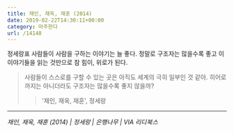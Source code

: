 ```yaml
---
title: 재인, 재욱, 재훈 (2014)
date: 2019-02-22T14:30:11+00:00
category: 마주한다
url: /14148
---
```


정세랑표 사람들이 사람을 구하는 이야기는 늘 좋다. 정말로 구조자는 많을수록 좋고 이 이야기들을 읽는 것만으로 참 힘이, 위로가 된다.

> 사람들이 스스로를 구할 수 있는 곳은 아직도 세계의 극히 일부인 것 같아. 히어로까지는 아니더라도 구조자는 많을수록 좋지 않을까?
>
> > '재인, 재욱, 재훈', 정세랑

---

_재인, 재욱, 재훈 (2014) | 정세랑 | 은행나무 | VIA 리디북스_
